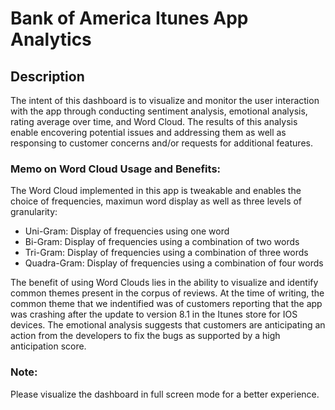 # Bank of America Itunes App Analytics


## Description
The intent of this dashboard is to visualize and monitor the user interaction with the app through conducting sentiment analysis, emotional analysis, rating average over time, and Word Cloud. The results of this analysis enable encovering potential issues and addressing them as well as responsing to customer concerns and/or requests for additional features.

### Memo on Word Cloud Usage and Benefits:
The Word Cloud implemented in this app is tweakable and enables the choice of frequencies, maximun word display as well as  three levels of granularity:
* Uni-Gram: Display of frequencies using one word
* Bi-Gram: Display of frequencies using a combination of two words
* Tri-Gram: Display of frequencies using a combination of three words
* Quadra-Gram: Display of frequencies using a combination of four words

The benefit of using Word Clouds lies in the ability to visualize and identify common themes present in the corpus of reviews. At the time of writing, the common theme that we indentified was of customers reporting that the app was crashing after the update to version 8.1 in the Itunes store for IOS devices.
The emotional analysis suggests that customers are anticipating an action from the developers to fix the bugs as supported by a high anticipation score.

### Note: 
Please visualize the dashboard in full screen mode for a better experience.
